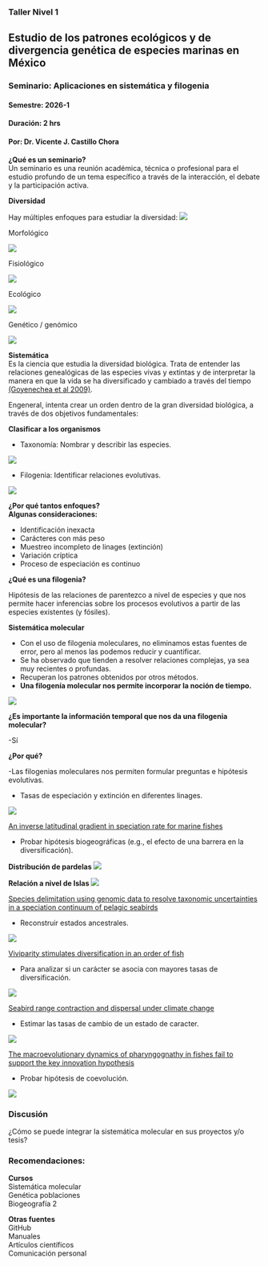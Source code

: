 ### Taller Nivel 1 
## Estudio de los patrones ecológicos y de divergencia genética de especies marinas en México
### Seminario: Aplicaciones en sistemática y filogenia

#### Semestre: 2026-1
#### Duración: 2 hrs
#### Por: Dr. Vicente J. Castillo Chora

**¿Qué es un seminario?**  \
Un seminario es una reunión académica, técnica o profesional para el estudio profundo de un tema específico a través de la interacción, el debate y la participación activa.

**Diversidad**

Hay múltiples enfoques para estudiar la diversidad:
 ![](figuras/diversidad.png)

Morfológico

![](figuras/morphology.png)

Fisiológico 

![](figuras/fisio.png)

Ecológico 

![](figuras/ecology.png)

Genético / genómico 

![](figuras/genomics.png)


**Sistemática** \
Es la ciencia que estudia la diversidad biológica. Trata de entender las relaciones genealógicas de las especies vivas y extintas y de interpretar la manera en que la vida se ha diversificado y cambiado a través del tiempo [(Goyenechea et al 2009)](https://www.uaeh.edu.mx/investigacion/icbi/LI_SistBioAnimal/Irene_Mayer/G2009SistematicaHerreriana.pdf). 

Engeneral, intenta crear un orden dentro de la gran diversidad biológica, a través de dos objetivos fundamentales: 

**Clasificar a los organismos** 
- Taxonomía: Nombrar y describir las especies.

![](figuras/seabirds_albatroz.png)

- Filogenia: Identificar relaciones evolutivas. 

![](figuras/phylogeny.png)

**¿Por qué tantos enfoques?** \
**Algunas consideraciones:** 
- Identificación inexacta 
- Carácteres con más peso 
- Muestreo incompleto de linages (extinción)
- Variación críptica
- Proceso de especiación es continuo 

**¿Qué es una filogenia?**

Hipótesis de las relaciones de parentezco a nivel de especies y que nos permite hacer inferencias sobre los procesos evolutivos a partir de las especies existentes (y fósiles). 

**Sistemática molecular**

- Con el uso de filogenia moleculares, no eliminamos estas fuentes de error, pero al menos las podemos reducir y cuantificar. 
- Se ha observado que tienden a resolver relaciones complejas, ya sea muy recientes o profundas. 
- Recuperan los patrones obtenidos por otros métodos. 
- **Una filogenía molecular nos permite incorporar la noción de tiempo.**

![](figuras/time.png)


**¿Es importante la información temporal que nos da una filogenia molecular?**

-Sí

**¿Por qué?**

-Las filogenias moleculares nos permiten formular preguntas e hipótesis evolutivas.

- Tasas de especiación y extinción en diferentes linages. 

![](figuras/speciation_rates.png)

[An inverse latitudinal gradient in speciation rate for marine fishes](https://www.nature.com/articles/s41586-018-0273-1)

- Probar hipótesis biogeográficas (e.g., el efecto de una barrera en la diversificación).

**Distribución de pardelas**
![](figuras/barreras.png)

**Relación a nivel de Islas**
![](figuras/areas_bioge.png)

[Species delimitation using genomic data to resolve taxonomic uncertainties in a speciation continuum of pelagic seabirds](https://www.sciencedirect.com/science/article/pii/S1055790322002846)

- Reconstruir estados ancestrales. 

![](figuras/asr.png)


[Viviparity stimulates diversification in an order of fish](https://www.nature.com/articles/ncomms11271)

- Para analizar si un carácter se asocia con mayores tasas de diversificación.

![](figuras/speciation_rate.png)

[Seabird range contraction and dispersal under climate change](https://www.researchgate.net/publication/392394519_Seabird_range_contraction_and_dispersal_under_climate_change)

- Estimar las tasas de cambio de un estado de caracter.

![](figuras/traits_shifts.png)

[The macroevolutionary dynamics of pharyngognathy in fishes fail to support the key innovation hypothesis](https://www.nature.com/articles/s41467-024-53141-4)

- Probar hipótesis de coevolución. 


![](figuras/coevol.png)


### Discusión
¿Cómo se puede integrar la sistemática molecular en sus proyectos y/o tesis?

### Recomendaciones:

**Cursos** \
Sistemática molecular \
Genética poblaciones \
Biogeografía 2

**Otras fuentes**\
GitHub\
Manuales\
Artículos científicos \
Comunicación personal 